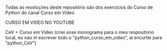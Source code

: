 Todas as resoluções deste repositório são dos exercicios do Curso de Python do canal Curso em Video

CURSO EM VIDEO NO YOUTUBE

CeV = Curso em Video (criei esse monograma para o meu respositorio local, eu nao iri escrever todo o "python_curso_em_video", ai encurtei para "python_CeV")
